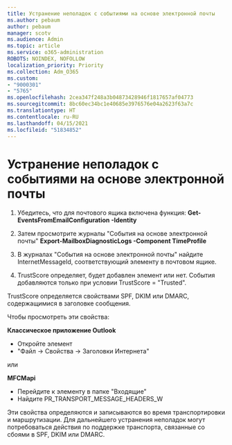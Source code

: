 ```yaml
---
title: Устранение неполадок с событиями на основе электронной почты
ms.author: pebaum
author: pebaum
manager: scotv
ms.audience: Admin
ms.topic: article
ms.service: o365-administration
ROBOTS: NOINDEX, NOFOLLOW
localization_priority: Priority
ms.collection: Adm_O365
ms.custom:
- "9000301"
- "5765"
ms.openlocfilehash: 2cea347f248a3b04873428946f1817657af04773
ms.sourcegitcommit: 8bc60ec34bc1e40685e3976576e04a2623f63a7c
ms.translationtype: HT
ms.contentlocale: ru-RU
ms.lasthandoff: 04/15/2021
ms.locfileid: "51834852"
---
```

# <a name="troubleshooting-events-from-email"></a>Устранение неполадок с событиями на основе электронной почты

1. Убедитесь, что для почтового ящика включена функция: **Get-EventsFromEmailConfiguration -Identity <mailbox>**

2. Затем просмотрите журналы "События на основе электронной почты" **Export-MailboxDiagnosticLogs <mailbox> -Component TimeProfile**

3. В журналах "События на основе электронной почты" найдите InternetMessageId, соответствующий элементу в почтовом ящике.  

4. TrustScore определяет, будет добавлен элемент или нет. События добавляются только при условии TrustScore = "Trusted".

TrustScore определяется свойствами SPF, DKIM или DMARC, содержащимися в заголовке сообщения.

Чтобы просмотреть эти свойства:

**Классическое приложение Outlook**

- Откройте элемент
- "Файл -> Свойства -> Заголовки Интернета"

или

**MFCMapi**

- Перейдите к элементу в папке "Входящие"
- Найдите PR_TRANSPORT_MESSAGE_HEADERS_W

Эти свойства определяются и записываются во время транспортировки и маршрутизации. Для дальнейшего устранения неполадок могут потребоваться действия по поддержке транспорта, связанные со сбоями в SPF, DKIM или DMARC.